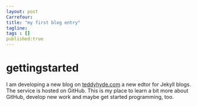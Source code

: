 ```yaml
---
layout: post 
Carrefour: 
title: "my first blog entry"
tagline: 
tags : [] 
published:true
---
```


gettingstarted
==============

I am developing a new blog on [teddyhyde.com](teddyhyde.com) a new edtor for Jekyll blogs. The service is hosted on GitHub. This is my place to learn a bit more about GitHub, develop new work and maybe get started programming, too.

